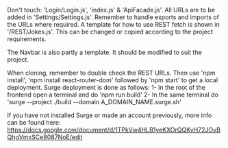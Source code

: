 ﻿Don't touch: 'Login/Login.js', 'index.js' & 'ApiFacade.js'.
All URLs are to be added in 'Settings/Settings.js'. Remember to handle exports and imports of the URLs where required.
A template for how to use REST fetch is shown in '/REST/Jokes.js'. This can be changed or copied according to the project requirements.

The Navbar is also partly a template. It should be modified to suit the project.

When cloning, remember to double check the REST URLs.
Then use 'npm install', 'npm install react-router-dom' followed by 'npm start' to get a local deployment.
Surge deployment is done as follows:
1- In the root of the frontend open a terminal and do 'npm run build'
2- In the same terminal do 'surge --project ./build --domain A_DOMAIN_NAME.surge.sh'

If you have not installed Surge or made an account previously, more info can be found here: 
https://docs.google.com/document/d/1TPkVw4HLB1yeKXOrQQKvH72JOvBQhgVmxSCe8087NoE/edit